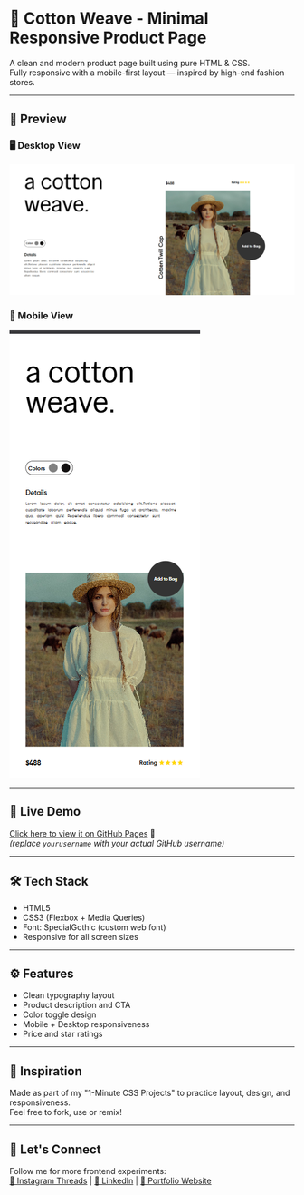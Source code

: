 # 🧵 Cotton Weave - Minimal Responsive Product Page

A clean and modern product page built using pure HTML & CSS.  
Fully responsive with a mobile-first layout — inspired by high-end fashion stores.

---

## 📸 Preview

### 🖥️ Desktop View
![Desktop View](./assets/Screenshot%202025-04-22%20115003.png)

### 📱 Mobile View
![Mobile View](./assets/Screenshot%202025-04-22%20115124.png)

---

## 🚀 Live Demo  
[Click here to view it on GitHub Pages](https://yourusername.github.io/Cotton-wave/) 🔗  
*(replace `yourusername` with your actual GitHub username)*

---

## 🛠️ Tech Stack

- HTML5  
- CSS3 (Flexbox + Media Queries)  
- Font: SpecialGothic (custom web font)  
- Responsive for all screen sizes

---

## ⚙️ Features

- Clean typography layout
- Product description and CTA
- Color toggle design
- Mobile + Desktop responsiveness
- Price and star ratings

---

## 🧠 Inspiration

Made as part of my "1-Minute CSS Projects" to practice layout, design, and responsiveness.  
Feel free to fork, use or remix!

---

## 🙌 Let's Connect

Follow me for more frontend experiments:  
[🔗 Instagram Threads](#) | [🔗 LinkedIn](#) | [🔗 Portfolio Website](#)
